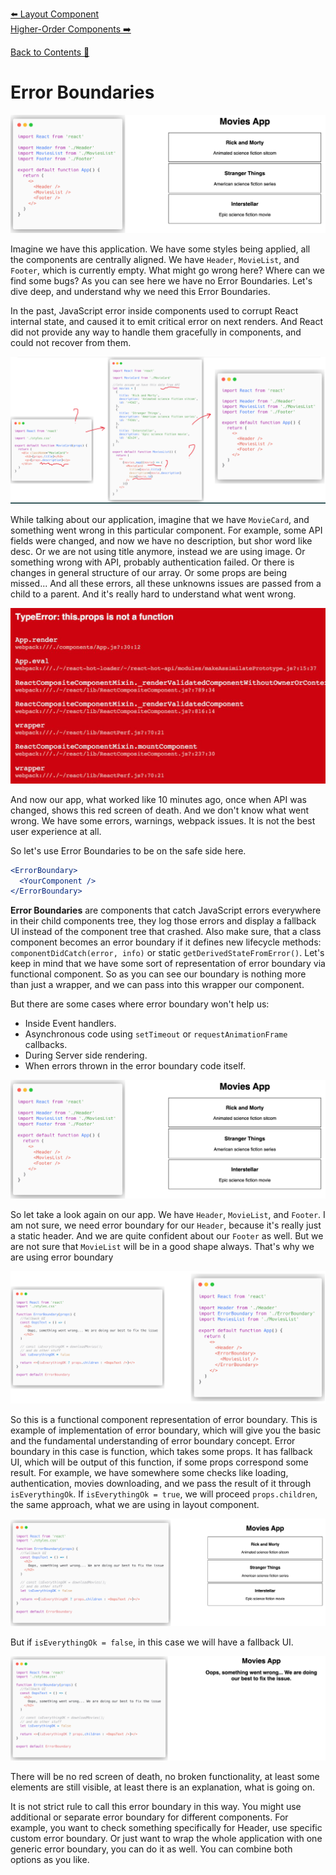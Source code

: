 [⬅️ Layout Component](layout-component.md)  
[Higher-Order Components ➡️](higher-order-components.md)

[Back to Contents 📑](../../../README.md#module-2)

# Error Boundaries

![Error Boundaries image 1](images/error-boundaries-img1.png)

Imagine we have this application.
We have some styles being applied, all the components are centrally aligned.
We have `Header`, `MovieList`, and `Footer`, which is currently empty.
What might go wrong here?
Where can we find some bugs?
As you can see here we have no Error Boundaries.
Let's dive deep, and understand why we need this Error Boundaries.

In the past, JavaScript error inside components used to corrupt React internal state, and caused it to emit critical error on next renders.
And React did not provide any way to handle them gracefully in components, and could not recover from them.

![Error Boundaries image 2](images/error-boundaries-img2.png)

While talking about our application, imagine that we have `MovieCard`, and something went wrong in this particular component.
For example, some API fields were changed, and now we have no description, but shor word like desc.
Or we are not using title anymore, instead we are using image.
Or something wrong with API, probably authentication failed.
Or there is changes in general structure of our array.
Or some props are being missed...
And all these errors, all these unknowns issues are passed from a child to a parent.
And it's really hard to understand what went wrong.

![Error Boundaries image 3](images/error-boundaries-img3.png)

And now our app, what worked like 10 minutes ago, once when API was changed, shows this red screen of death.
And we don't know what went wrong.
We have some errors, warnings, webpack issues.
It is not the best user experience at all.

So let's use Error Boundaries to be on the safe side here.

```jsx
<ErrorBoundary>
  <YourComponent />
</ErrorBoundary>
```

**Error Boundaries** are components that catch JavaScript errors everywhere in their child components tree, they log those errors and display a fallback UI instead of the component tree that crashed.
Also make sure, that a class component becomes an error boundary if it defines new lifecycle methods: `componentDidCatch(error, info)` or static `getDerivedStateFromError()`.
Let's keep in mind that we have some sort of representation of error boundary via functional component.
So as you can see our boundary is nothing more than just a wrapper, and we can pass into this wrapper our component.

But there are some cases where error boundary won't help us:

- Inside Event handlers.
- Asynchronous code using `setTimeout` or `requestAnimationFrame` callbacks.
- During Server side rendering.
- When errors thrown in the error boundary code itself.

![Error Boundaries image 1](images/error-boundaries-img1.png)

So let take a look again on our app.
We have `Header`, `MovieList`, and `Footer`.
I am not sure, we need error boundary for our `Header`, because it's really just a static header.
And we are quite confident about our `Footer` as well.
But we are not sure that `MovieList` will be in a good shape always.
That's why we are using error boundary

![Error Boundaries image 4](images/error-boundaries-img4.png)

So this is a functional component representation of error boundary.
This is example of implementation of error boundary, which will give you the basic and the fundamental understanding of error boundary concept.
Error boundary in this case is function, which takes some props.
It has fallback UI, which will be output of this function, if some props correspond some result.
For example, we have somewhere some checks like loading, authentication, movies downloading, and we pass the result of it through `isEverythingOk`.
If `isEverythingOk = true`, we will proceed `props.children`, the same approach, what we are using in layout component.

![Error Boundaries image 5](images/error-boundaries-img5.png)

But if `isEverythingOk = false`, in this case we will have a fallback UI.

![Error Boundaries image 6](images/error-boundaries-img6.png)

There will be no red screen of death, no broken functionality, at least some elements are still visible, at least there is an explanation, what is going on.

It is not strict rule to call this error boundary in this way.
You might use additional or separate error boundary for different components.
For example, you want to check something specifically for Header, use specific custom error boundary.
Or just want to wrap the whole application with one generic error boundary, you can do it as well.
You can combine both options as you like.
